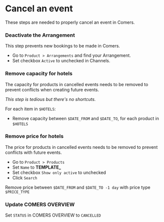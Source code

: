 # Cancel an event  

These steps are needed to properly cancel an event in Comers.  

### Deactivate the Arrangement  

This step prevents new bookings to be made in Comers.  

 - Go to `Product > Arrangements` and find your Arrangement.  
 - Set checkbox `Active` to unchecked in Channels.  

### Remove capacity for hotels  

The capacity for products in cancelled events needs to be removed to prevent conflicts when creating future events.  

_This step is tedious but there's no shortcuts._  

For each item in `$HOTELS`:  
  - Remove capacity between `$DATE_FROM` and `$DATE_TO`, for each product in `$HOTELS`  


### Remove price for hotels  

The price for products in cancelled events needs to be removed to prevent conflicts with future events.  

 - Go to `Product > Products`  
 - Set `Name` to **TEMPLATE\_**  
 - Set checkbox `Show only active` to unchecked  
 - Click `Search`  

Remove price between `$DATE_FROM` and `$DATE_TO -1 day` with price type `$PRICE_TYPE`  

### Update COMERS OVERVIEW  

Set `STATUS` in COMERS OVERVIEW to `CANCELLED`  
